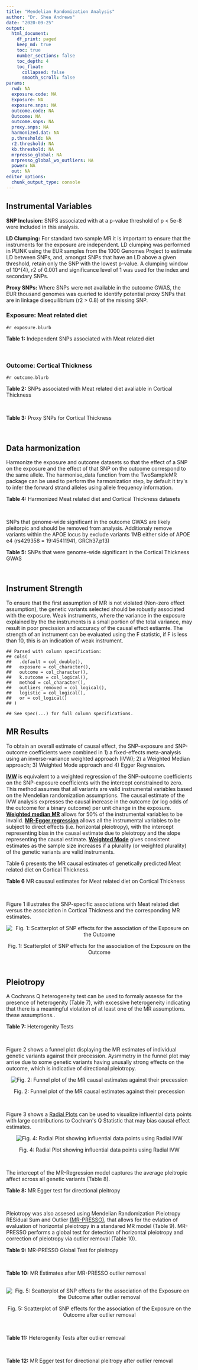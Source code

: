 ```yaml
---
title: "Mendelian Randomization Analysis"
author: "Dr. Shea Andrews"
date: "2020-09-25"
output:
  html_document:
    df_print: paged
    keep_md: true
    toc: true
    number_sections: false
    toc_depth: 4
    toc_float:
      collapsed: false
      smooth_scroll: false
params:
  rwd: NA
  exposure.code: NA
  Exposure: NA
  exposure.snps: NA
  outcome.code: NA
  Outcome: NA
  outcome.snps: NA
  proxy.snps: NA
  harmonized.dat: NA
  p.threshold: NA
  r2.threshold: NA
  kb.threshold: NA
  mrpresso_global: NA
  mrpresso_global_wo_outliers: NA
  power: NA
  out: NA
editor_options:
  chunk_output_type: console
---
```







## Instrumental Variables
**SNP Inclusion:** SNPS associated with at a p-value threshold of p < 5e-8 were included in this analysis.
<br>

**LD Clumping:** For standard two sample MR it is important to ensure that the instruments for the exposure are independent. LD clumping was performed in PLINK using the EUR samples from the 1000 Genomes Project to estimate LD between SNPs, and, amongst SNPs that have an LD above a given threshold, retain only the SNP with the lowest p-value. A clumping window of 10^{4}, r2 of 0.001 and significance level of 1 was used for the index and secondary SNPs.
<br>

**Proxy SNPs:** Where SNPs were not available in the outcome GWAS, the EUR thousand genomes was queried to identify potential proxy SNPs that are in linkage disequilibrium (r2 > 0.8) of the missing SNP.
<br>

### Exposure: Meat related diet
`#r exposure.blurb`
<br>

**Table 1:** Independent SNPs associated with Meat related diet
<div data-pagedtable="false">
  <script data-pagedtable-source type="application/json">
{"columns":[{"label":["SNP"],"name":[1],"type":["chr"],"align":["left"]},{"label":["CHROM"],"name":[2],"type":["dbl"],"align":["right"]},{"label":["POS"],"name":[3],"type":["dbl"],"align":["right"]},{"label":["REF"],"name":[4],"type":["chr"],"align":["left"]},{"label":["ALT"],"name":[5],"type":["chr"],"align":["left"]},{"label":["AF"],"name":[6],"type":["dbl"],"align":["right"]},{"label":["BETA"],"name":[7],"type":["dbl"],"align":["right"]},{"label":["SE"],"name":[8],"type":["dbl"],"align":["right"]},{"label":["Z"],"name":[9],"type":["dbl"],"align":["right"]},{"label":["P"],"name":[10],"type":["dbl"],"align":["right"]},{"label":["N"],"name":[11],"type":["dbl"],"align":["right"]},{"label":["TRAIT"],"name":[12],"type":["chr"],"align":["left"]}],"data":[{"1":"rs2815753","2":"1","3":"72812324","4":"G","5":"A","6":"0.601201","7":"-0.0183605","8":"0.00247730","9":"-7.41150","10":"1.2e-13","11":"335576","12":"meat_diet"},{"1":"rs506589","2":"1","3":"177894287","4":"T","5":"C","6":"0.206119","7":"-0.0164985","8":"0.00300566","9":"-5.48914","10":"4.0e-08","11":"335576","12":"meat_diet"},{"1":"rs36016753","2":"1","3":"187269477","4":"G","5":"A","6":"0.405961","7":"0.0139536","8":"0.00248123","9":"5.62366","10":"1.9e-08","11":"335576","12":"meat_diet"},{"1":"rs10900457","2":"1","3":"205146726","4":"G","5":"A","6":"0.621425","7":"-0.0143457","8":"0.00250486","9":"-5.72715","10":"1.0e-08","11":"335576","12":"meat_diet"},{"1":"rs62106258","2":"2","3":"417167","4":"T","5":"C","6":"0.048512","7":"0.0362759","8":"0.00564869","9":"6.42200","10":"1.3e-10","11":"335576","12":"meat_diet"},{"1":"rs7644667","2":"3","3":"69040601","4":"T","5":"C","6":"0.547560","7":"0.0142657","8":"0.00243810","9":"5.85115","10":"4.9e-09","11":"335576","12":"meat_diet"},{"1":"rs13340130","2":"3","3":"81790970","4":"A","5":"T","6":"0.346035","7":"0.0146033","8":"0.00255453","9":"5.71663","10":"1.1e-08","11":"335576","12":"meat_diet"},{"1":"rs701760","2":"4","3":"113439212","4":"C","5":"G","6":"0.483589","7":"-0.0134451","8":"0.00243618","9":"-5.51893","10":"3.4e-08","11":"335576","12":"meat_diet"},{"1":"rs300046","2":"5","3":"37081705","4":"A","5":"G","6":"0.453693","7":"0.0134073","8":"0.00245446","9":"5.46242","10":"4.7e-08","11":"335576","12":"meat_diet"},{"1":"rs10064431","2":"5","3":"92950673","4":"T","5":"C","6":"0.524467","7":"0.0159263","8":"0.00243369","9":"6.54410","10":"6.0e-11","11":"335576","12":"meat_diet"},{"1":"rs806794","2":"6","3":"26200677","4":"A","5":"G","6":"0.270603","7":"-0.0197927","8":"0.00273532","9":"-7.23597","10":"4.6e-13","11":"335576","12":"meat_diet"},{"1":"rs35797675","2":"7","3":"72878044","4":"T","5":"G","6":"0.212993","7":"-0.0199499","8":"0.00300577","9":"-6.63720","10":"3.2e-11","11":"335576","12":"meat_diet"},{"1":"rs11772832","2":"7","3":"135073047","4":"T","5":"C","6":"0.398899","7":"-0.0135343","8":"0.00248076","9":"-5.45571","10":"4.9e-08","11":"335576","12":"meat_diet"},{"1":"rs10125463","2":"9","3":"15677925","4":"A","5":"T","6":"0.506358","7":"0.0206152","8":"0.00244783","9":"8.42183","10":"3.7e-17","11":"335576","12":"meat_diet"},{"1":"rs6478868","2":"9","3":"131927092","4":"T","5":"C","6":"0.315903","7":"-0.0171298","8":"0.00262040","9":"-6.53709","10":"6.3e-11","11":"335576","12":"meat_diet"},{"1":"rs1912286","2":"10","3":"87318888","4":"G","5":"A","6":"0.665374","7":"0.0158809","8":"0.00257568","9":"6.16571","10":"7.0e-10","11":"335576","12":"meat_diet"},{"1":"rs3909727","2":"11","3":"126587382","4":"A","5":"G","6":"0.835788","7":"0.0185228","8":"0.00328005","9":"5.64711","10":"1.6e-08","11":"335576","12":"meat_diet"},{"1":"rs4759074","2":"12","3":"54664097","4":"C","5":"T","6":"0.410809","7":"0.0147949","8":"0.00246406","9":"6.00428","10":"1.9e-09","11":"335576","12":"meat_diet"},{"1":"rs12103229","2":"16","3":"74167594","4":"C","5":"A","6":"0.547810","7":"-0.0138449","8":"0.00244789","9":"-5.65585","10":"1.6e-08","11":"335576","12":"meat_diet"},{"1":"rs12232804","2":"19","3":"42677807","4":"C","5":"T","6":"0.112306","7":"0.0228620","8":"0.00385512","9":"5.93030","10":"3.0e-09","11":"335576","12":"meat_diet"},{"1":"rs429358","2":"19","3":"45411941","4":"T","5":"C","6":"0.155607","7":"-0.0242948","8":"0.00335552","9":"-7.24025","10":"4.5e-13","11":"335576","12":"meat_diet"},{"1":"rs79564737","2":"20","3":"43408372","4":"G","5":"A","6":"0.306786","7":"-0.0151755","8":"0.00264239","9":"-5.74310","10":"9.3e-09","11":"335576","12":"meat_diet"},{"1":"rs136528","2":"22","3":"27245262","4":"G","5":"C","6":"0.381980","7":"0.0149240","8":"0.00252151","9":"5.91868","10":"3.2e-09","11":"335576","12":"meat_diet"},{"1":"rs139911","2":"22","3":"40704052","4":"C","5":"T","6":"0.576683","7":"0.0141502","8":"0.00247127","9":"5.72588","10":"1.0e-08","11":"335576","12":"meat_diet"}],"options":{"columns":{"min":{},"max":[10]},"rows":{"min":[10],"max":[10]},"pages":{}}}
  </script>
</div>
<br>

### Outcome: Cortical Thickness
`#r outcome.blurb`
<br>

**Table 2:** SNPs associated with Meat related diet avaliable in Cortical Thickness
<div data-pagedtable="false">
  <script data-pagedtable-source type="application/json">
{"columns":[{"label":["SNP"],"name":[1],"type":["chr"],"align":["left"]},{"label":["CHROM"],"name":[2],"type":["dbl"],"align":["right"]},{"label":["POS"],"name":[3],"type":["dbl"],"align":["right"]},{"label":["REF"],"name":[4],"type":["chr"],"align":["left"]},{"label":["ALT"],"name":[5],"type":["chr"],"align":["left"]},{"label":["AF"],"name":[6],"type":["dbl"],"align":["right"]},{"label":["BETA"],"name":[7],"type":["dbl"],"align":["right"]},{"label":["SE"],"name":[8],"type":["dbl"],"align":["right"]},{"label":["Z"],"name":[9],"type":["dbl"],"align":["right"]},{"label":["P"],"name":[10],"type":["dbl"],"align":["right"]},{"label":["N"],"name":[11],"type":["dbl"],"align":["right"]},{"label":["TRAIT"],"name":[12],"type":["chr"],"align":["left"]}],"data":[{"1":"rs2815753","2":"1","3":"72812324","4":"G","5":"A","6":"0.6091","7":"-0.0002","8":"0.0008","9":"-0.250000","10":"0.8315000","11":"32872","12":"Cortical_Thickness"},{"1":"rs506589","2":"1","3":"177894287","4":"T","5":"C","6":"0.2002","7":"0.0012","8":"0.0009","9":"1.333330","10":"0.1898000","11":"32872","12":"Cortical_Thickness"},{"1":"rs36016753","2":"1","3":"187269477","4":"G","5":"A","6":"0.4109","7":"0.0004","8":"0.0008","9":"0.500000","10":"0.6105000","11":"32872","12":"Cortical_Thickness"},{"1":"rs10900457","2":"1","3":"205146726","4":"G","5":"A","6":"0.6159","7":"-0.0001","8":"0.0008","9":"-0.125000","10":"0.9451000","11":"32872","12":"Cortical_Thickness"},{"1":"rs7644667","2":"3","3":"69040601","4":"T","5":"C","6":"0.5381","7":"-0.0006","8":"0.0008","9":"-0.750000","10":"0.4488000","11":"32512","12":"Cortical_Thickness"},{"1":"rs13340130","2":"3","3":"81790970","4":"A","5":"T","6":"0.3447","7":"-0.0002","8":"0.0008","9":"-0.250000","10":"0.8252000","11":"32872","12":"Cortical_Thickness"},{"1":"rs300046","2":"5","3":"37081705","4":"A","5":"G","6":"0.4584","7":"-0.0007","8":"0.0008","9":"-0.875000","10":"0.3565000","11":"32872","12":"Cortical_Thickness"},{"1":"rs10064431","2":"5","3":"92950673","4":"T","5":"C","6":"0.5143","7":"0.0012","8":"0.0008","9":"1.500000","10":"0.1578000","11":"32157","12":"Cortical_Thickness"},{"1":"rs806794","2":"6","3":"26200677","4":"A","5":"G","6":"0.2909","7":"0.0010","8":"0.0009","9":"1.111110","10":"0.2245000","11":"32872","12":"Cortical_Thickness"},{"1":"rs35797675","2":"7","3":"72878044","4":"T","5":"G","6":"0.2023","7":"0.0008","8":"0.0010","9":"0.800000","10":"0.4082000","11":"32872","12":"Cortical_Thickness"},{"1":"rs11772832","2":"7","3":"135073047","4":"T","5":"C","6":"0.3907","7":"-0.0004","8":"0.0008","9":"-0.500000","10":"0.6132000","11":"32872","12":"Cortical_Thickness"},{"1":"rs1912286","2":"10","3":"87318888","4":"G","5":"A","6":"0.6685","7":"-0.0006","8":"0.0008","9":"-0.750000","10":"0.4746000","11":"32872","12":"Cortical_Thickness"},{"1":"rs3909727","2":"11","3":"126587382","4":"A","5":"G","6":"0.8403","7":"0.0012","8":"0.0010","9":"1.200000","10":"0.2475000","11":"32895","12":"Cortical_Thickness"},{"1":"rs4759074","2":"12","3":"54664097","4":"C","5":"T","6":"0.4058","7":"0.0020","8":"0.0008","9":"2.500000","10":"0.0088720","11":"32015","12":"Cortical_Thickness"},{"1":"rs12103229","2":"16","3":"74167594","4":"C","5":"A","6":"0.5438","7":"0.0004","8":"0.0008","9":"0.500000","10":"0.6043000","11":"32872","12":"Cortical_Thickness"},{"1":"rs12232804","2":"19","3":"42677807","4":"C","5":"T","6":"0.1135","7":"-0.0043","8":"0.0012","9":"-3.583333","10":"0.0003639","11":"32872","12":"Cortical_Thickness"},{"1":"rs429358","2":"19","3":"45411941","4":"T","5":"C","6":"0.1597","7":"-0.0014","8":"0.0011","9":"-1.272730","10":"0.2091000","11":"32427","12":"Cortical_Thickness"},{"1":"rs79564737","2":"20","3":"43408372","4":"G","5":"A","6":"0.3002","7":"-0.0003","8":"0.0008","9":"-0.375000","10":"0.7638000","11":"32872","12":"Cortical_Thickness"},{"1":"rs136528","2":"22","3":"27245262","4":"G","5":"C","6":"0.3821","7":"-0.0001","8":"0.0008","9":"-0.125000","10":"0.9424000","11":"32872","12":"Cortical_Thickness"},{"1":"rs139911","2":"22","3":"40704052","4":"C","5":"T","6":"0.5750","7":"-0.0014","8":"0.0008","9":"-1.750000","10":"0.0716000","11":"32872","12":"Cortical_Thickness"},{"1":"rs62106258","2":"NA","3":"NA","4":"NA","5":"NA","6":"NA","7":"NA","8":"NA","9":"NA","10":"NA","11":"NA","12":"NA"},{"1":"rs701760","2":"NA","3":"NA","4":"NA","5":"NA","6":"NA","7":"NA","8":"NA","9":"NA","10":"NA","11":"NA","12":"NA"},{"1":"rs10125463","2":"NA","3":"NA","4":"NA","5":"NA","6":"NA","7":"NA","8":"NA","9":"NA","10":"NA","11":"NA","12":"NA"},{"1":"rs6478868","2":"NA","3":"NA","4":"NA","5":"NA","6":"NA","7":"NA","8":"NA","9":"NA","10":"NA","11":"NA","12":"NA"}],"options":{"columns":{"min":{},"max":[10]},"rows":{"min":[10],"max":[10]},"pages":{}}}
  </script>
</div>
<br>

**Table 3:** Proxy SNPs for Cortical Thickness
<div data-pagedtable="false">
  <script data-pagedtable-source type="application/json">
{"columns":[{"label":["target_snp"],"name":[1],"type":["chr"],"align":["left"]},{"label":["proxy_snp"],"name":[2],"type":["chr"],"align":["left"]},{"label":["ld.r2"],"name":[3],"type":["dbl"],"align":["right"]},{"label":["Dprime"],"name":[4],"type":["dbl"],"align":["right"]},{"label":["PHASE"],"name":[5],"type":["chr"],"align":["left"]},{"label":["X12"],"name":[6],"type":["lgl"],"align":["right"]},{"label":["CHROM"],"name":[7],"type":["dbl"],"align":["right"]},{"label":["POS"],"name":[8],"type":["dbl"],"align":["right"]},{"label":["REF.proxy"],"name":[9],"type":["chr"],"align":["left"]},{"label":["ALT.proxy"],"name":[10],"type":["chr"],"align":["left"]},{"label":["AF"],"name":[11],"type":["dbl"],"align":["right"]},{"label":["BETA"],"name":[12],"type":["dbl"],"align":["right"]},{"label":["SE"],"name":[13],"type":["dbl"],"align":["right"]},{"label":["Z"],"name":[14],"type":["dbl"],"align":["right"]},{"label":["P"],"name":[15],"type":["dbl"],"align":["right"]},{"label":["N"],"name":[16],"type":["dbl"],"align":["right"]},{"label":["TRAIT"],"name":[17],"type":["chr"],"align":["left"]},{"label":["ref"],"name":[18],"type":["chr"],"align":["left"]},{"label":["ref.proxy"],"name":[19],"type":["chr"],"align":["left"]},{"label":["alt"],"name":[20],"type":["chr"],"align":["left"]},{"label":["alt.proxy"],"name":[21],"type":["chr"],"align":["left"]},{"label":["ALT"],"name":[22],"type":["chr"],"align":["left"]},{"label":["REF"],"name":[23],"type":["chr"],"align":["left"]},{"label":["proxy.outcome"],"name":[24],"type":["lgl"],"align":["right"]}],"data":[{"1":"rs62106258","2":"rs62104180","3":"0.827265","4":"0.951966","5":"CA/TG","6":"NA","7":"2","8":"466003","9":"G","10":"A","11":"0.0544","12":"0.0045","13":"0.0021","14":"2.142857","15":"0.03465","16":"23805","17":"Cortical_Thickness","18":"C","19":"A","20":"T","21":"G","22":"C","23":"T","24":"TRUE"},{"1":"rs701760","2":"rs4833412","3":"0.900497","4":"0.991453","5":"CC/GT","6":"NA","7":"4","8":"113410427","9":"C","10":"T","11":"0.4986","12":"-0.0002","13":"0.0008","14":"-0.250000","15":"0.79350","16":"32872","17":"Cortical_Thickness","18":"C","19":"C","20":"G","21":"T","22":"G","23":"C","24":"TRUE"},{"1":"rs10125463","2":"rs6474946","3":"0.992051","4":"1.000000","5":"TT/AC","6":"NA","7":"9","8":"15674969","9":"C","10":"T","11":"0.5026","12":"-0.0002","13":"0.0008","14":"-0.250000","15":"0.80180","16":"32872","17":"Cortical_Thickness","18":"T","19":"T","20":"A","21":"C","22":"T","23":"A","24":"TRUE"},{"1":"rs6478868","2":"rs12057089","3":"0.990173","4":"1.000000","5":"CT/TC","6":"NA","7":"9","8":"131929957","9":"C","10":"T","11":"0.3055","12":"0.0000","13":"0.0008","14":"0.000000","15":"0.95390","16":"32872","17":"Cortical_Thickness","18":"C","19":"T","20":"T","21":"C","22":"C","23":"T","24":"TRUE"}],"options":{"columns":{"min":{},"max":[10]},"rows":{"min":[10],"max":[10]},"pages":{}}}
  </script>
</div>
<br>

## Data harmonization
Harmonize the exposure and outcome datasets so that the effect of a SNP on the exposure and the effect of that SNP on the outcome correspond to the same allele. The harmonise_data function from the TwoSampleMR package can be used to perform the harmonization step, by default it try's to infer the forward strand alleles using allele frequency information.
<br>

**Table 4:** Harmonized Meat related diet and Cortical Thickness datasets
<div data-pagedtable="false">
  <script data-pagedtable-source type="application/json">
{"columns":[{"label":["SNP"],"name":[1],"type":["chr"],"align":["left"]},{"label":["effect_allele.exposure"],"name":[2],"type":["chr"],"align":["left"]},{"label":["other_allele.exposure"],"name":[3],"type":["chr"],"align":["left"]},{"label":["effect_allele.outcome"],"name":[4],"type":["chr"],"align":["left"]},{"label":["other_allele.outcome"],"name":[5],"type":["chr"],"align":["left"]},{"label":["beta.exposure"],"name":[6],"type":["dbl"],"align":["right"]},{"label":["beta.outcome"],"name":[7],"type":["dbl"],"align":["right"]},{"label":["eaf.exposure"],"name":[8],"type":["dbl"],"align":["right"]},{"label":["eaf.outcome"],"name":[9],"type":["dbl"],"align":["right"]},{"label":["remove"],"name":[10],"type":["lgl"],"align":["right"]},{"label":["palindromic"],"name":[11],"type":["lgl"],"align":["right"]},{"label":["ambiguous"],"name":[12],"type":["lgl"],"align":["right"]},{"label":["id.outcome"],"name":[13],"type":["chr"],"align":["left"]},{"label":["chr.outcome"],"name":[14],"type":["dbl"],"align":["right"]},{"label":["pos.outcome"],"name":[15],"type":["dbl"],"align":["right"]},{"label":["se.outcome"],"name":[16],"type":["dbl"],"align":["right"]},{"label":["z.outcome"],"name":[17],"type":["dbl"],"align":["right"]},{"label":["pval.outcome"],"name":[18],"type":["dbl"],"align":["right"]},{"label":["samplesize.outcome"],"name":[19],"type":["dbl"],"align":["right"]},{"label":["outcome"],"name":[20],"type":["chr"],"align":["left"]},{"label":["mr_keep.outcome"],"name":[21],"type":["lgl"],"align":["right"]},{"label":["pval_origin.outcome"],"name":[22],"type":["chr"],"align":["left"]},{"label":["chr.exposure"],"name":[23],"type":["dbl"],"align":["right"]},{"label":["pos.exposure"],"name":[24],"type":["dbl"],"align":["right"]},{"label":["se.exposure"],"name":[25],"type":["dbl"],"align":["right"]},{"label":["z.exposure"],"name":[26],"type":["dbl"],"align":["right"]},{"label":["pval.exposure"],"name":[27],"type":["dbl"],"align":["right"]},{"label":["samplesize.exposure"],"name":[28],"type":["dbl"],"align":["right"]},{"label":["exposure"],"name":[29],"type":["chr"],"align":["left"]},{"label":["mr_keep.exposure"],"name":[30],"type":["lgl"],"align":["right"]},{"label":["pval_origin.exposure"],"name":[31],"type":["chr"],"align":["left"]},{"label":["id.exposure"],"name":[32],"type":["chr"],"align":["left"]},{"label":["action"],"name":[33],"type":["dbl"],"align":["right"]},{"label":["mr_keep"],"name":[34],"type":["lgl"],"align":["right"]},{"label":["pt"],"name":[35],"type":["dbl"],"align":["right"]},{"label":["pleitropy_keep"],"name":[36],"type":["lgl"],"align":["right"]},{"label":["mrpresso_RSSobs"],"name":[37],"type":["dbl"],"align":["right"]},{"label":["mrpresso_pval"],"name":[38],"type":["dbl"],"align":["right"]},{"label":["mrpresso_keep"],"name":[39],"type":["lgl"],"align":["right"]}],"data":[{"1":"rs10064431","2":"C","3":"T","4":"C","5":"T","6":"0.0159263","7":"0.0012","8":"0.524467","9":"0.5143","10":"FALSE","11":"FALSE","12":"FALSE","13":"rSZacM","14":"5","15":"92950673","16":"0.0008","17":"1.500000","18":"0.1578000","19":"32157","20":"Grasby2020thickness","21":"TRUE","22":"reported","23":"5","24":"92950673","25":"0.00243369","26":"6.54410","27":"6.0e-11","28":"335576","29":"Niarchou2020meat","30":"TRUE","31":"reported","32":"dITQ1T","33":"2","34":"TRUE","35":"5e-08","36":"TRUE","37":"1.932036e-06","38":"1.0000","39":"TRUE"},{"1":"rs10125463","2":"T","3":"A","4":"T","5":"A","6":"0.0206152","7":"-0.0002","8":"0.506358","9":"0.5026","10":"FALSE","11":"TRUE","12":"TRUE","13":"rSZacM","14":"9","15":"15674969","16":"0.0008","17":"-0.250000","18":"0.8018000","19":"32872","20":"Grasby2020thickness","21":"TRUE","22":"reported","23":"9","24":"15677925","25":"0.00244783","26":"8.42183","27":"3.7e-17","28":"335576","29":"Niarchou2020meat","30":"TRUE","31":"reported","32":"dITQ1T","33":"2","34":"FALSE","35":"5e-08","36":"TRUE","37":"NA","38":"NA","39":"NA"},{"1":"rs10900457","2":"A","3":"G","4":"A","5":"G","6":"-0.0143457","7":"-0.0001","8":"0.621425","9":"0.6159","10":"FALSE","11":"FALSE","12":"FALSE","13":"rSZacM","14":"1","15":"205146726","16":"0.0008","17":"-0.125000","18":"0.9451000","19":"32872","20":"Grasby2020thickness","21":"TRUE","22":"reported","23":"1","24":"205146726","25":"0.00250486","26":"-5.72715","27":"1.0e-08","28":"335576","29":"Niarchou2020meat","30":"TRUE","31":"reported","32":"dITQ1T","33":"2","34":"TRUE","35":"5e-08","36":"TRUE","37":"4.587096e-08","38":"1.0000","39":"TRUE"},{"1":"rs11772832","2":"C","3":"T","4":"C","5":"T","6":"-0.0135343","7":"-0.0004","8":"0.398899","9":"0.3907","10":"FALSE","11":"FALSE","12":"FALSE","13":"rSZacM","14":"7","15":"135073047","16":"0.0008","17":"-0.500000","18":"0.6132000","19":"32872","20":"Grasby2020thickness","21":"TRUE","22":"reported","23":"7","24":"135073047","25":"0.00248076","26":"-5.45571","27":"4.9e-08","28":"335576","29":"Niarchou2020meat","30":"TRUE","31":"reported","32":"dITQ1T","33":"2","34":"TRUE","35":"5e-08","36":"TRUE","37":"2.692034e-07","38":"1.0000","39":"TRUE"},{"1":"rs12103229","2":"A","3":"C","4":"A","5":"C","6":"-0.0138449","7":"0.0004","8":"0.547810","9":"0.5438","10":"FALSE","11":"FALSE","12":"FALSE","13":"rSZacM","14":"16","15":"74167594","16":"0.0008","17":"0.500000","18":"0.6043000","19":"32872","20":"Grasby2020thickness","21":"TRUE","22":"reported","23":"16","24":"74167594","25":"0.00244789","26":"-5.65585","27":"1.6e-08","28":"335576","29":"Niarchou2020meat","30":"TRUE","31":"reported","32":"dITQ1T","33":"2","34":"TRUE","35":"5e-08","36":"TRUE","37":"9.677332e-08","38":"1.0000","39":"TRUE"},{"1":"rs12232804","2":"T","3":"C","4":"T","5":"C","6":"0.0228620","7":"-0.0043","8":"0.112306","9":"0.1135","10":"FALSE","11":"FALSE","12":"FALSE","13":"rSZacM","14":"19","15":"42677807","16":"0.0012","17":"-3.583333","18":"0.0003639","19":"32872","20":"Grasby2020thickness","21":"TRUE","22":"reported","23":"19","24":"42677807","25":"0.00385512","26":"5.93030","27":"3.0e-09","28":"335576","29":"Niarchou2020meat","30":"TRUE","31":"reported","32":"dITQ1T","33":"2","34":"TRUE","35":"5e-08","36":"TRUE","37":"1.885927e-05","38":"0.0063","39":"FALSE"},{"1":"rs13340130","2":"T","3":"A","4":"T","5":"A","6":"0.0146033","7":"-0.0002","8":"0.346035","9":"0.3447","10":"FALSE","11":"TRUE","12":"FALSE","13":"rSZacM","14":"3","15":"81790970","16":"0.0008","17":"-0.250000","18":"0.8252000","19":"32872","20":"Grasby2020thickness","21":"TRUE","22":"reported","23":"3","24":"81790970","25":"0.00255453","26":"5.71663","27":"1.1e-08","28":"335576","29":"Niarchou2020meat","30":"TRUE","31":"reported","32":"dITQ1T","33":"2","34":"TRUE","35":"5e-08","36":"TRUE","37":"9.495385e-09","38":"1.0000","39":"TRUE"},{"1":"rs136528","2":"C","3":"G","4":"C","5":"G","6":"0.0149240","7":"-0.0001","8":"0.381980","9":"0.3821","10":"FALSE","11":"TRUE","12":"FALSE","13":"rSZacM","14":"22","15":"27245262","16":"0.0008","17":"-0.125000","18":"0.9424000","19":"32872","20":"Grasby2020thickness","21":"TRUE","22":"reported","23":"22","24":"27245262","25":"0.00252151","26":"5.91868","27":"3.2e-09","28":"335576","29":"Niarchou2020meat","30":"TRUE","31":"reported","32":"dITQ1T","33":"2","34":"TRUE","35":"5e-08","36":"TRUE","37":"9.367897e-11","38":"1.0000","39":"TRUE"},{"1":"rs139911","2":"T","3":"C","4":"T","5":"C","6":"0.0141502","7":"-0.0014","8":"0.576683","9":"0.5750","10":"FALSE","11":"FALSE","12":"FALSE","13":"rSZacM","14":"22","15":"40704052","16":"0.0008","17":"-1.750000","18":"0.0716000","19":"32872","20":"Grasby2020thickness","21":"TRUE","22":"reported","23":"22","24":"40704052","25":"0.00247127","26":"5.72588","27":"1.0e-08","28":"335576","29":"Niarchou2020meat","30":"TRUE","31":"reported","32":"dITQ1T","33":"2","34":"TRUE","35":"5e-08","36":"TRUE","37":"1.830164e-06","38":"1.0000","39":"TRUE"},{"1":"rs1912286","2":"A","3":"G","4":"A","5":"G","6":"0.0158809","7":"-0.0006","8":"0.665374","9":"0.6685","10":"FALSE","11":"FALSE","12":"FALSE","13":"rSZacM","14":"10","15":"87318888","16":"0.0008","17":"-0.750000","18":"0.4746000","19":"32872","20":"Grasby2020thickness","21":"TRUE","22":"reported","23":"10","24":"87318888","25":"0.00257568","26":"6.16571","27":"7.0e-10","28":"335576","29":"Niarchou2020meat","30":"TRUE","31":"reported","32":"dITQ1T","33":"2","34":"TRUE","35":"5e-08","36":"TRUE","37":"2.606909e-07","38":"1.0000","39":"TRUE"},{"1":"rs2815753","2":"A","3":"G","4":"A","5":"G","6":"-0.0183605","7":"-0.0002","8":"0.601201","9":"0.6091","10":"FALSE","11":"FALSE","12":"FALSE","13":"rSZacM","14":"1","15":"72812324","16":"0.0008","17":"-0.250000","18":"0.8315000","19":"32872","20":"Grasby2020thickness","21":"TRUE","22":"reported","23":"1","24":"72812324","25":"0.00247730","26":"-7.41150","27":"1.2e-13","28":"335576","29":"Niarchou2020meat","30":"TRUE","31":"reported","32":"dITQ1T","33":"2","34":"TRUE","35":"5e-08","36":"TRUE","37":"1.293302e-07","38":"1.0000","39":"TRUE"},{"1":"rs300046","2":"G","3":"A","4":"G","5":"A","6":"0.0134073","7":"-0.0007","8":"0.453693","9":"0.4584","10":"FALSE","11":"FALSE","12":"FALSE","13":"rSZacM","14":"5","15":"37081705","16":"0.0008","17":"-0.875000","18":"0.3565000","19":"32872","20":"Grasby2020thickness","21":"TRUE","22":"reported","23":"5","24":"37081705","25":"0.00245446","26":"5.46242","27":"4.7e-08","28":"335576","29":"Niarchou2020meat","30":"TRUE","31":"reported","32":"dITQ1T","33":"2","34":"TRUE","35":"5e-08","36":"TRUE","37":"3.909679e-07","38":"1.0000","39":"TRUE"},{"1":"rs35797675","2":"G","3":"T","4":"G","5":"T","6":"-0.0199499","7":"0.0008","8":"0.212993","9":"0.2023","10":"FALSE","11":"FALSE","12":"FALSE","13":"rSZacM","14":"7","15":"72878044","16":"0.0010","17":"0.800000","18":"0.4082000","19":"32872","20":"Grasby2020thickness","21":"TRUE","22":"reported","23":"7","24":"72878044","25":"0.00300577","26":"-6.63720","27":"3.2e-11","28":"335576","29":"Niarchou2020meat","30":"TRUE","31":"reported","32":"dITQ1T","33":"2","34":"TRUE","35":"5e-08","36":"TRUE","37":"4.769474e-07","38":"1.0000","39":"TRUE"},{"1":"rs36016753","2":"A","3":"G","4":"A","5":"G","6":"0.0139536","7":"0.0004","8":"0.405961","9":"0.4109","10":"FALSE","11":"FALSE","12":"FALSE","13":"rSZacM","14":"1","15":"187269477","16":"0.0008","17":"0.500000","18":"0.6105000","19":"32872","20":"Grasby2020thickness","21":"TRUE","22":"reported","23":"1","24":"187269477","25":"0.00248123","26":"5.62366","27":"1.9e-08","28":"335576","29":"Niarchou2020meat","30":"TRUE","31":"reported","32":"dITQ1T","33":"2","34":"TRUE","35":"5e-08","36":"TRUE","37":"2.738895e-07","38":"1.0000","39":"TRUE"},{"1":"rs3909727","2":"G","3":"A","4":"G","5":"A","6":"0.0185228","7":"0.0012","8":"0.835788","9":"0.8403","10":"FALSE","11":"FALSE","12":"FALSE","13":"rSZacM","14":"11","15":"126587382","16":"0.0010","17":"1.200000","18":"0.2475000","19":"32895","20":"Grasby2020thickness","21":"TRUE","22":"reported","23":"11","24":"126587382","25":"0.00328005","26":"5.64711","27":"1.6e-08","28":"335576","29":"Niarchou2020meat","30":"TRUE","31":"reported","32":"dITQ1T","33":"2","34":"TRUE","35":"5e-08","36":"TRUE","37":"1.958767e-06","38":"1.0000","39":"TRUE"},{"1":"rs429358","2":"C","3":"T","4":"C","5":"T","6":"-0.0242948","7":"-0.0014","8":"0.155607","9":"0.1597","10":"FALSE","11":"FALSE","12":"FALSE","13":"rSZacM","14":"19","15":"45411941","16":"0.0011","17":"-1.272730","18":"0.2091000","19":"32427","20":"Grasby2020thickness","21":"TRUE","22":"reported","23":"19","24":"45411941","25":"0.00335552","26":"-7.24025","27":"4.5e-13","28":"335576","29":"Niarchou2020meat","30":"TRUE","31":"reported","32":"dITQ1T","33":"2","34":"TRUE","35":"5e-08","36":"FALSE","37":"NA","38":"NA","39":"NA"},{"1":"rs4759074","2":"T","3":"C","4":"T","5":"C","6":"0.0147949","7":"0.0020","8":"0.410809","9":"0.4058","10":"FALSE","11":"FALSE","12":"FALSE","13":"rSZacM","14":"12","15":"54664097","16":"0.0008","17":"2.500000","18":"0.0088720","19":"32015","20":"Grasby2020thickness","21":"TRUE","22":"reported","23":"12","24":"54664097","25":"0.00246406","26":"6.00428","27":"1.9e-09","28":"335576","29":"Niarchou2020meat","30":"TRUE","31":"reported","32":"dITQ1T","33":"2","34":"TRUE","35":"5e-08","36":"TRUE","37":"4.879521e-06","38":"0.1344","39":"TRUE"},{"1":"rs506589","2":"C","3":"T","4":"C","5":"T","6":"-0.0164985","7":"0.0012","8":"0.206119","9":"0.2002","10":"FALSE","11":"FALSE","12":"FALSE","13":"rSZacM","14":"1","15":"177894287","16":"0.0009","17":"1.333330","18":"0.1898000","19":"32872","20":"Grasby2020thickness","21":"TRUE","22":"reported","23":"1","24":"177894287","25":"0.00300566","26":"-5.48914","27":"4.0e-08","28":"335576","29":"Niarchou2020meat","30":"TRUE","31":"reported","32":"dITQ1T","33":"2","34":"TRUE","35":"5e-08","36":"TRUE","37":"1.276546e-06","38":"1.0000","39":"TRUE"},{"1":"rs62106258","2":"C","3":"T","4":"C","5":"T","6":"0.0362759","7":"0.0045","8":"0.048512","9":"0.0544","10":"FALSE","11":"FALSE","12":"FALSE","13":"rSZacM","14":"2","15":"466003","16":"0.0021","17":"2.142857","18":"0.0346500","19":"23805","20":"Grasby2020thickness","21":"TRUE","22":"reported","23":"2","24":"417167","25":"0.00564869","26":"6.42200","27":"1.3e-10","28":"335576","29":"Niarchou2020meat","30":"TRUE","31":"reported","32":"dITQ1T","33":"2","34":"TRUE","35":"5e-08","36":"TRUE","37":"2.462993e-05","38":"0.3633","39":"TRUE"},{"1":"rs6478868","2":"C","3":"T","4":"C","5":"T","6":"-0.0171298","7":"0.0000","8":"0.315903","9":"0.3055","10":"FALSE","11":"FALSE","12":"FALSE","13":"rSZacM","14":"9","15":"131929957","16":"0.0008","17":"0.000000","18":"0.9539000","19":"32872","20":"Grasby2020thickness","21":"TRUE","22":"reported","23":"9","24":"131927092","25":"0.00262040","26":"-6.53709","27":"6.3e-11","28":"335576","29":"Niarchou2020meat","30":"TRUE","31":"reported","32":"dITQ1T","33":"2","34":"TRUE","35":"5e-08","36":"TRUE","37":"1.783106e-08","38":"1.0000","39":"TRUE"},{"1":"rs701760","2":"G","3":"C","4":"G","5":"C","6":"-0.0134451","7":"-0.0002","8":"0.483589","9":"0.4986","10":"FALSE","11":"TRUE","12":"TRUE","13":"rSZacM","14":"4","15":"113410427","16":"0.0008","17":"-0.250000","18":"0.7935000","19":"32872","20":"Grasby2020thickness","21":"TRUE","22":"reported","23":"4","24":"113439212","25":"0.00243618","26":"-5.51893","27":"3.4e-08","28":"335576","29":"Niarchou2020meat","30":"TRUE","31":"reported","32":"dITQ1T","33":"2","34":"FALSE","35":"5e-08","36":"TRUE","37":"NA","38":"NA","39":"NA"},{"1":"rs7644667","2":"C","3":"T","4":"C","5":"T","6":"0.0142657","7":"-0.0006","8":"0.547560","9":"0.5381","10":"FALSE","11":"FALSE","12":"FALSE","13":"rSZacM","14":"3","15":"69040601","16":"0.0008","17":"-0.750000","18":"0.4488000","19":"32512","20":"Grasby2020thickness","21":"TRUE","22":"reported","23":"3","24":"69040601","25":"0.00243810","26":"5.85115","27":"4.9e-09","28":"335576","29":"Niarchou2020meat","30":"TRUE","31":"reported","32":"dITQ1T","33":"2","34":"TRUE","35":"5e-08","36":"TRUE","37":"2.678250e-07","38":"1.0000","39":"TRUE"},{"1":"rs79564737","2":"A","3":"G","4":"A","5":"G","6":"-0.0151755","7":"-0.0003","8":"0.306786","9":"0.3002","10":"FALSE","11":"FALSE","12":"FALSE","13":"rSZacM","14":"20","15":"43408372","16":"0.0008","17":"-0.375000","18":"0.7638000","19":"32872","20":"Grasby2020thickness","21":"TRUE","22":"reported","23":"20","24":"43408372","25":"0.00264239","26":"-5.74310","27":"9.3e-09","28":"335576","29":"Niarchou2020meat","30":"TRUE","31":"reported","32":"dITQ1T","33":"2","34":"TRUE","35":"5e-08","36":"TRUE","37":"1.864300e-07","38":"1.0000","39":"TRUE"},{"1":"rs806794","2":"G","3":"A","4":"G","5":"A","6":"-0.0197927","7":"0.0010","8":"0.270603","9":"0.2909","10":"FALSE","11":"FALSE","12":"FALSE","13":"rSZacM","14":"6","15":"26200677","16":"0.0009","17":"1.111110","18":"0.2245000","19":"32872","20":"Grasby2020thickness","21":"TRUE","22":"reported","23":"6","24":"26200677","25":"0.00273532","26":"-7.23597","27":"4.6e-13","28":"335576","29":"Niarchou2020meat","30":"TRUE","31":"reported","32":"dITQ1T","33":"2","34":"TRUE","35":"5e-08","36":"TRUE","37":"8.354818e-07","38":"1.0000","39":"TRUE"}],"options":{"columns":{"min":{},"max":[10]},"rows":{"min":[10],"max":[10]},"pages":{}}}
  </script>
</div>
<br>

SNPs that genome-wide significant in the outcome GWAS are likely pleitorpic and should be removed from analysis. Additionaly remove variants within the APOE locus by exclude variants 1MB either side of APOE e4 (rs429358 = 19:45411941, GRCh37.p13)
<br>


**Table 5:** SNPs that were genome-wide significant in the Cortical Thickness GWAS
<div data-pagedtable="false">
  <script data-pagedtable-source type="application/json">
{"columns":[{"label":["SNP"],"name":[1],"type":["chr"],"align":["left"]},{"label":["chr.outcome"],"name":[2],"type":["dbl"],"align":["right"]},{"label":["pos.outcome"],"name":[3],"type":["dbl"],"align":["right"]},{"label":["pval.exposure"],"name":[4],"type":["dbl"],"align":["right"]},{"label":["pval.outcome"],"name":[5],"type":["dbl"],"align":["right"]}],"data":[{"1":"rs429358","2":"19","3":"45411941","4":"4.5e-13","5":"0.2091"}],"options":{"columns":{"min":{},"max":[10]},"rows":{"min":[10],"max":[10]},"pages":{}}}
  </script>
</div>
<br>


## Instrument Strength
To ensure that the first assumption of MR is not violated (Non-zero effect assumption), the genetic variants selected should be robustly associated with the exposure. Weak instruments, where the variance in the exposure explained by the the instruments is a small portion of the total variance, may result in poor precission and accuracy of the causal effect estiamte. The strength of an instrument can be evaluated using the F statistic, if F is less than 10, this is an indication of weak instrument.


```
## Parsed with column specification:
## cols(
##   .default = col_double(),
##   exposure = col_character(),
##   outcome = col_character(),
##   k.outcome = col_logical(),
##   method = col_character(),
##   outliers_removed = col_logical(),
##   logistic = col_logical(),
##   or = col_logical()
## )
```

```
## See spec(...) for full column specifications.
```

<div data-pagedtable="false">
  <script data-pagedtable-source type="application/json">
{"columns":[{"label":["outliers_removed"],"name":[1],"type":["lgl"],"align":["right"]},{"label":["pve.exposure"],"name":[2],"type":["dbl"],"align":["right"]},{"label":["F"],"name":[3],"type":["dbl"],"align":["right"]},{"label":["Alpha"],"name":[4],"type":["dbl"],"align":["right"]},{"label":["NCP"],"name":[5],"type":["dbl"],"align":["right"]},{"label":["Power"],"name":[6],"type":["dbl"],"align":["right"]}],"data":[{"1":"FALSE","2":"0.002303531","3":"36.89256","4":"0.05","5":"0.2721803","6":"0.08171923"},{"1":"TRUE","2":"0.002199208","3":"36.97908","4":"0.05","5":"0.0620782","6":"0.05714137"}],"options":{"columns":{"min":{},"max":[10]},"rows":{"min":[10],"max":[10]},"pages":{}}}
  </script>
</div>

##  MR Results
To obtain an overall estimate of causal effect, the SNP-exposure and SNP-outcome coefficients were combined in 1) a fixed-effects meta-analysis using an inverse-variance weighted approach (IVW); 2) a Weighted Median approach; 3) Weighted Mode approach and 4) Egger Regression.


[**IVW**](https://doi.org/10.1002/gepi.21758) is equivalent to a weighted regression of the SNP-outcome coefficients on the SNP-exposure coefficients with the intercept constrained to zero. This method assumes that all variants are valid instrumental variables based on the Mendelian randomization assumptions. The causal estimate of the IVW analysis expresses the causal increase in the outcome (or log odds of the outcome for a binary outcome) per unit change in the exposure. [**Weighted median MR**](https://doi.org/10.1002/gepi.21965) allows for 50% of the instrumental variables to be invalid. [**MR-Egger regression**](https://doi.org/10.1093/ije/dyw220) allows all the instrumental variables to be subject to direct effects (i.e. horizontal pleiotropy), with the intercept representing bias in the causal estimate due to pleiotropy and the slope representing the causal estimate. [**Weighted Mode**](https://doi.org/10.1093/ije/dyx102) gives consistent estimates as the sample size increases if a plurality (or weighted plurality) of the genetic variants are valid instruments.
<br>



Table 6 presents the MR causal estimates of genetically predicted Meat related diet on Cortical Thickness.
<br>

**Table 6** MR causaul estimates for Meat related diet on Cortical Thickness
<div data-pagedtable="false">
  <script data-pagedtable-source type="application/json">
{"columns":[{"label":["id.exposure"],"name":[1],"type":["chr"],"align":["left"]},{"label":["id.outcome"],"name":[2],"type":["chr"],"align":["left"]},{"label":["outcome"],"name":[3],"type":["fctr"],"align":["left"]},{"label":["exposure"],"name":[4],"type":["fctr"],"align":["left"]},{"label":["method"],"name":[5],"type":["fctr"],"align":["left"]},{"label":["nsnp"],"name":[6],"type":["int"],"align":["right"]},{"label":["b"],"name":[7],"type":["dbl"],"align":["right"]},{"label":["se"],"name":[8],"type":["dbl"],"align":["right"]},{"label":["pval"],"name":[9],"type":["dbl"],"align":["right"]}],"data":[{"1":"dITQ1T","2":"rSZacM","3":"Grasby2020thickness","4":"Niarchou2020meat","5":"Inverse variance weighted (fixed effects)","6":"21","7":"-0.007319078","8":"0.01154390","9":"0.5260668"},{"1":"dITQ1T","2":"rSZacM","3":"Grasby2020thickness","4":"Niarchou2020meat","5":"Weighted median","6":"21","7":"-0.005238982","8":"0.01667077","9":"0.7533224"},{"1":"dITQ1T","2":"rSZacM","3":"Grasby2020thickness","4":"Niarchou2020meat","5":"Weighted mode","6":"21","7":"-0.011974317","8":"0.02912861","9":"0.6853820"},{"1":"dITQ1T","2":"rSZacM","3":"Grasby2020thickness","4":"Niarchou2020meat","5":"MR Egger","6":"21","7":"-0.007778934","8":"0.09103207","9":"0.9327956"}],"options":{"columns":{"min":{},"max":[10]},"rows":{"min":[10],"max":[10]},"pages":{}}}
  </script>
</div>
<br>

Figure 1 illustrates the SNP-specific associations with Meat related diet versus the association in Cortical Thickness and the corresponding MR estimates.
<br>

<div class="figure" style="text-align: center">
<img src="/sc/arion/projects/LOAD/shea/Projects/MR_ADPhenome/results/MR_ADphenome_wo_apoe/Niarchou2020meat/Grasby2020thickness/Niarchou2020meat_5e-8_Grasby2020thickness_MR_Analaysis_files/figure-html/scatter_plot-1.png" alt="Fig. 1: Scatterplot of SNP effects for the association of the Exposure on the Outcome"  />
<p class="caption">Fig. 1: Scatterplot of SNP effects for the association of the Exposure on the Outcome</p>
</div>
<br>


## Pleiotropy
A Cochrans Q heterogeneity test can be used to formaly assesse for the presence of heterogenity (Table 7), with excessive heterogeneity indicating that there is a meaningful violation of at least one of the MR assumptions.
these assumptions..
<br>

**Table 7:** Heterogenity Tests
<div data-pagedtable="false">
  <script data-pagedtable-source type="application/json">
{"columns":[{"label":["id.exposure"],"name":[1],"type":["chr"],"align":["left"]},{"label":["id.outcome"],"name":[2],"type":["chr"],"align":["left"]},{"label":["outcome"],"name":[3],"type":["fctr"],"align":["left"]},{"label":["exposure"],"name":[4],"type":["fctr"],"align":["left"]},{"label":["method"],"name":[5],"type":["fctr"],"align":["left"]},{"label":["Q"],"name":[6],"type":["dbl"],"align":["right"]},{"label":["Q_df"],"name":[7],"type":["dbl"],"align":["right"]},{"label":["Q_pval"],"name":[8],"type":["dbl"],"align":["right"]}],"data":[{"1":"dITQ1T","2":"rSZacM","3":"Grasby2020thickness","4":"Niarchou2020meat","5":"MR Egger","6":"36.62243","7":"19","8":"0.008843113"},{"1":"dITQ1T","2":"rSZacM","3":"Grasby2020thickness","4":"Niarchou2020meat","5":"Inverse variance weighted","6":"36.62248","7":"20","8":"0.012982583"}],"options":{"columns":{"min":{},"max":[10]},"rows":{"min":[10],"max":[10]},"pages":{}}}
  </script>
</div>
<br>

Figure 2 shows a funnel plot displaying the MR estimates of individual genetic variants against their precession. Aysmmetry in the funnel plot may arrise due to some genetic variants having unusally strong effects on the outcome, which is indicative of directional pleiotropy.
<br>

<div class="figure" style="text-align: center">
<img src="/sc/arion/projects/LOAD/shea/Projects/MR_ADPhenome/results/MR_ADphenome_wo_apoe/Niarchou2020meat/Grasby2020thickness/Niarchou2020meat_5e-8_Grasby2020thickness_MR_Analaysis_files/figure-html/funnel_plot-1.png" alt="Fig. 2: Funnel plot of the MR causal estimates against their precession"  />
<p class="caption">Fig. 2: Funnel plot of the MR causal estimates against their precession</p>
</div>
<br>

Figure 3 shows a [Radial Plots](https://github.com/WSpiller/RadialMR) can be used to visualize influential data points with large contributions to Cochran's Q Statistic that may bias causal effect estimates.



<div class="figure" style="text-align: center">
<img src="/sc/arion/projects/LOAD/shea/Projects/MR_ADPhenome/results/MR_ADphenome_wo_apoe/Niarchou2020meat/Grasby2020thickness/Niarchou2020meat_5e-8_Grasby2020thickness_MR_Analaysis_files/figure-html/Radial_Plot-1.png" alt="Fig. 4: Radial Plot showing influential data points using Radial IVW"  />
<p class="caption">Fig. 4: Radial Plot showing influential data points using Radial IVW</p>
</div>
<br>

The intercept of the MR-Regression model captures the average pleitropic affect across all genetic variants (Table 8).
<br>

**Table 8:** MR Egger test for directional pleitropy
<div data-pagedtable="false">
  <script data-pagedtable-source type="application/json">
{"columns":[{"label":["id.exposure"],"name":[1],"type":["chr"],"align":["left"]},{"label":["id.outcome"],"name":[2],"type":["chr"],"align":["left"]},{"label":["outcome"],"name":[3],"type":["fctr"],"align":["left"]},{"label":["exposure"],"name":[4],"type":["fctr"],"align":["left"]},{"label":["egger_intercept"],"name":[5],"type":["dbl"],"align":["right"]},{"label":["se"],"name":[6],"type":["dbl"],"align":["right"]},{"label":["pval"],"name":[7],"type":["dbl"],"align":["right"]}],"data":[{"1":"dITQ1T","2":"rSZacM","3":"Grasby2020thickness","4":"Niarchou2020meat","5":"7.537039e-06","6":"0.00146871","7":"0.995959"}],"options":{"columns":{"min":{},"max":[10]},"rows":{"min":[10],"max":[10]},"pages":{}}}
  </script>
</div>
<br>

Pleiotropy was also assesed using Mendelian Randomization Pleiotropy RESidual Sum and Outlier [(MR-PRESSO)](https://doi.org/10.1038/s41588-018-0099-7), that allows for the evlation of evaluation of horizontal pleiotropy in a standared MR model (Table 9). MR-PRESSO performs a global test for detection of horizontal pleiotropy and correction of pleiotropy via outlier removal (Table 10).
<br>

**Table 9:** MR-PRESSO Global Test for pleitropy
<div data-pagedtable="false">
  <script data-pagedtable-source type="application/json">
{"columns":[{"label":["id.exposure"],"name":[1],"type":["chr"],"align":["left"]},{"label":["id.outcome"],"name":[2],"type":["chr"],"align":["left"]},{"label":["outcome"],"name":[3],"type":["chr"],"align":["left"]},{"label":["exposure"],"name":[4],"type":["chr"],"align":["left"]},{"label":["pt"],"name":[5],"type":["dbl"],"align":["right"]},{"label":["outliers_removed"],"name":[6],"type":["lgl"],"align":["right"]},{"label":["n_outliers"],"name":[7],"type":["dbl"],"align":["right"]},{"label":["RSSobs"],"name":[8],"type":["dbl"],"align":["right"]},{"label":["pval"],"name":[9],"type":["dbl"],"align":["right"]}],"data":[{"1":"dITQ1T","2":"rSZacM","3":"Grasby2020thickness","4":"Niarchou2020meat","5":"5e-08","6":"FALSE","7":"1","8":"40.27196","9":"0.0109"}],"options":{"columns":{"min":{},"max":[10]},"rows":{"min":[10],"max":[10]},"pages":{}}}
  </script>
</div>
<br>


**Table 10:** MR Estimates after MR-PRESSO outlier removal
<div data-pagedtable="false">
  <script data-pagedtable-source type="application/json">
{"columns":[{"label":["id.exposure"],"name":[1],"type":["chr"],"align":["left"]},{"label":["id.outcome"],"name":[2],"type":["chr"],"align":["left"]},{"label":["outcome"],"name":[3],"type":["fctr"],"align":["left"]},{"label":["exposure"],"name":[4],"type":["fctr"],"align":["left"]},{"label":["method"],"name":[5],"type":["fctr"],"align":["left"]},{"label":["nsnp"],"name":[6],"type":["int"],"align":["right"]},{"label":["b"],"name":[7],"type":["dbl"],"align":["right"]},{"label":["se"],"name":[8],"type":["dbl"],"align":["right"]},{"label":["pval"],"name":[9],"type":["dbl"],"align":["right"]}],"data":[{"1":"dITQ1T","2":"rSZacM","3":"Grasby2020thickness","4":"Niarchou2020meat","5":"Inverse variance weighted (fixed effects)","6":"20","7":"0.001868879","8":"0.01183364","9":"0.8745124"},{"1":"dITQ1T","2":"rSZacM","3":"Grasby2020thickness","4":"Niarchou2020meat","5":"Weighted median","6":"20","7":"-0.003029470","8":"0.01696704","9":"0.8582908"},{"1":"dITQ1T","2":"rSZacM","3":"Grasby2020thickness","4":"Niarchou2020meat","5":"Weighted mode","6":"20","7":"-0.012838457","8":"0.02976138","9":"0.6710472"},{"1":"dITQ1T","2":"rSZacM","3":"Grasby2020thickness","4":"Niarchou2020meat","5":"MR Egger","6":"20","7":"0.095853379","8":"0.07922392","9":"0.2419659"}],"options":{"columns":{"min":{},"max":[10]},"rows":{"min":[10],"max":[10]},"pages":{}}}
  </script>
</div>
<br>

<div class="figure" style="text-align: center">
<img src="/sc/arion/projects/LOAD/shea/Projects/MR_ADPhenome/results/MR_ADphenome_wo_apoe/Niarchou2020meat/Grasby2020thickness/Niarchou2020meat_5e-8_Grasby2020thickness_MR_Analaysis_files/figure-html/scatter_plot_outlier-1.png" alt="Fig. 5: Scatterplot of SNP effects for the association of the Exposure on the Outcome after outlier removal"  />
<p class="caption">Fig. 5: Scatterplot of SNP effects for the association of the Exposure on the Outcome after outlier removal</p>
</div>
<br>

**Table 11:** Heterogenity Tests after outlier removal
<div data-pagedtable="false">
  <script data-pagedtable-source type="application/json">
{"columns":[{"label":["id.exposure"],"name":[1],"type":["chr"],"align":["left"]},{"label":["id.outcome"],"name":[2],"type":["chr"],"align":["left"]},{"label":["outcome"],"name":[3],"type":["fctr"],"align":["left"]},{"label":["exposure"],"name":[4],"type":["fctr"],"align":["left"]},{"label":["method"],"name":[5],"type":["fctr"],"align":["left"]},{"label":["Q"],"name":[6],"type":["dbl"],"align":["right"]},{"label":["Q_df"],"name":[7],"type":["dbl"],"align":["right"]},{"label":["Q_pval"],"name":[8],"type":["dbl"],"align":["right"]}],"data":[{"1":"dITQ1T","2":"rSZacM","3":"Grasby2020thickness","4":"Niarchou2020meat","5":"MR Egger","6":"22.36108","7":"18","8":"0.2163479"},{"1":"dITQ1T","2":"rSZacM","3":"Grasby2020thickness","4":"Niarchou2020meat","5":"Inverse variance weighted","6":"24.15924","7":"19","8":"0.1901148"}],"options":{"columns":{"min":{},"max":[10]},"rows":{"min":[10],"max":[10]},"pages":{}}}
  </script>
</div>
<br>

**Table 12:** MR Egger test for directional pleitropy after outlier removal
<div data-pagedtable="false">
  <script data-pagedtable-source type="application/json">
{"columns":[{"label":["id.exposure"],"name":[1],"type":["chr"],"align":["left"]},{"label":["id.outcome"],"name":[2],"type":["chr"],"align":["left"]},{"label":["outcome"],"name":[3],"type":["fctr"],"align":["left"]},{"label":["exposure"],"name":[4],"type":["fctr"],"align":["left"]},{"label":["egger_intercept"],"name":[5],"type":["dbl"],"align":["right"]},{"label":["se"],"name":[6],"type":["dbl"],"align":["right"]},{"label":["pval"],"name":[7],"type":["dbl"],"align":["right"]}],"data":[{"1":"dITQ1T","2":"rSZacM","3":"Grasby2020thickness","4":"Niarchou2020meat","5":"-0.001518555","6":"0.001262197","7":"0.2445218"}],"options":{"columns":{"min":{},"max":[10]},"rows":{"min":[10],"max":[10]},"pages":{}}}
  </script>
</div>
<br>
